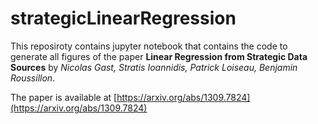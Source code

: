 # strategicLinearRegression

This reposiroty contains jupyter notebook that contains the code to
generate all figures of the paper **Linear Regression from Strategic
Data Sources** by *Nicolas Gast, Stratis Ioannidis, Patrick Loiseau,
Benjamin Roussillon*. 

The paper is available at
[https://arxiv.org/abs/1309.7824](https://arxiv.org/abs/1309.7824)

